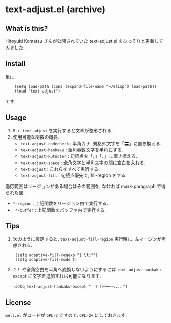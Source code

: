 text-adjust.el (archive)
========================

What is this?
-------------

Hiroyuki Komatsu さんが公開されていた text-adjust.el をひっそりと更新してみました.

Install
-------

単に 

        (setq load-path (cons (expand-file-name "~/elisp") load-path))
        (load "text-adjust")

です.

Usage
-----

1. `M-x text-adjust` を実行すると文章が整形される.
2. 使用可能な関数の概要.
   * `text-adjust-codecheck` : 半角カナ, 規格外文字を「〓」に置き換える.
   * `text-adjust-hankaku`   : 全角英数文字を半角にする.
   * `text-adjust-kutouten`  : 句読点を「, 」「. 」に置き換える.
   * `text-adjust-space`     : 全角文字と半角文字の間に空白を入れる.
   * `text-adjust`           : これらをすべて実行する.
   * `text-adjust-fill`      : 句読点優先で, fill-region をする.

適応範囲はリージョンがある場合はその範囲を, なければ mark-paragraph で得られた値.

   * `*-region` : 上記関数をリージョン内で実行する.
   * ` *-buffer` : 上記関数をバッファ内で実行する.

Tips
----

1. 次のように設定すると, `text-adjust-fill-region` 実行時に, 左マージンが考慮される.

        (setq adaptive-fill-regexp "[ \t]*")
        (setq adaptive-fill-mode t)

2.  `？！` や全角空白を半角へ変換しないようにするには `text-adjust-hankaku-except` に文字を追加すれば可能になります.

        (setq text-adjust-hankaku-except "　？！＠ー〜、，。．")

License
-------

`mell.el` がコードが `GPL-2` ですので. `GPL-2+` にしておきます. 
